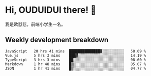 # Hi, OUDUIDUI there!  👋

[comment]: <> ([<img align="right" width="50%" src="https://github-readme-stats.vercel.app/api?username=OUDUIDUI&theme=dark&show_icons=true">]&#40;https://metrics.lecoq.io/OUDUIDUI?template=classic&#41;)

我是欧怼怼，前端小学生一名。

##  Weekly development breakdown

<!--START_SECTION:waka-->
```text
JavaScript   20 hrs 41 mins  ██████████████▓░░░░░░░░░░   58.09 % 
Vue.js       5 hrs 3 mins    ███▓░░░░░░░░░░░░░░░░░░░░░   14.19 % 
TypeScript   3 hrs 3 mins    ██░░░░░░░░░░░░░░░░░░░░░░░   08.60 % 
Markdown     1 hr 48 mins    █▒░░░░░░░░░░░░░░░░░░░░░░░   05.07 % 
JSON         1 hr 41 mins    █▒░░░░░░░░░░░░░░░░░░░░░░░   04.77 % 
```
<!--END_SECTION:waka-->